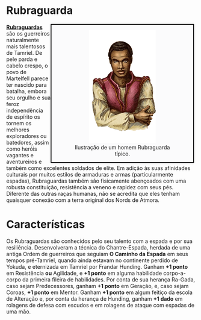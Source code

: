 # Rubraguarda

<div style="float: right; margin-right: 1%; background: #fbfbfc; border: 2px black solid;">
	<figure>
		<center><img src="/uploads/races/redguard.png"
			height="300"
			alt="Rubraguarda">
		<figcaption style="margin-left: 2%; margin-right: 2%;">Ilustração de um homem Rubraguarda típico.</figcaption></center>
	</figure>
</div>

**[Rubraguardas](https://pt.uesp.net/wiki/Lore:Rubraguarda)** são os guerreiros naturalmente mais talentosos de Tamriel. De pele parda e cabelo crespo, o povo de Martelfell parece ter nascido para batalha, embora seu orgulho e sua feroz independência de espírito os tornem os melhores exploradores ou batedores, assim como heróis vagantes e aventureiros e também como excelentes soldados de elite. Em adição às suas afinidades culturais por muitos estilos de armaduras e armas (particularmente espadas), Rubraguardas também são fisicamente abençoados com uma robusta constituição, resistência a veneno e rapidez com seus pés. Diferente das outras raças humanas, não se acredita que eles tenham quaisquer conexão com a terra original dos Nords de Atmora.

# Características
Os Rubraguardas são conhecidos pelo seu talento com a espada e por sua resiliência. Desenvolveram a técnica do Chantre-Espada, herdada de uma antiga Ordem de guerreiros que seguiam **O Caminho da Espada** em seus tempos pré-Tamriel, quando ainda estavam no continente perdido de Yokuda, e eternizada em Tamriel por Frandar Hunding. Ganham **+1 ponto** em Resistência **ou** Agilidade, e **+1 ponto** em alguma habilidade corpo-a-corpo da primeira fileira de habilidades. Por conta de sua herança Ra-Gada, caso sejam Predecessores, ganham **+1 ponto** em Geração, e, caso sejam Coroas, **+1 ponto** em Mentor. Ganham **+1 ponto** em algum feitiço da escola de Alteração e, por conta da herança de Hunding, ganham **+1 dado** em rolagens de defesa com escudos e em rolagens de ataque com espadas de uma mão.
